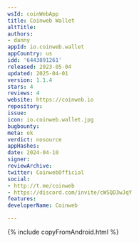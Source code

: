 ```yaml
---
wsId: coinWebApp
title: Coinweb Wallet
altTitle: 
authors:
- danny
appId: io.coinweb.wallet
appCountry: us
idd: '6443891261'
released: 2023-05-04
updated: 2025-04-01
version: 1.1.4
stars: 4
reviews: 4
website: https://coinweb.io
repository: 
issue: 
icon: io.coinweb.wallet.jpg
bugbounty: 
meta: ok
verdict: nosource
appHashes: 
date: 2024-04-10
signer: 
reviewArchive: 
twitter: CoinwebOfficial
social:
- http://t.me/coinweb
- https://discord.com/invite/cWSQD3wJqY
features: 
developerName: Coinweb

---
```


{% include copyFromAndroid.html %}